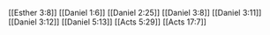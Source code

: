 [[Esther 3:8]]
[[Daniel 1:6]]
[[Daniel 2:25]]
[[Daniel 3:8]]
[[Daniel 3:11]]
[[Daniel 3:12]]
[[Daniel 5:13]]
[[Acts 5:29]]
[[Acts 17:7]]
